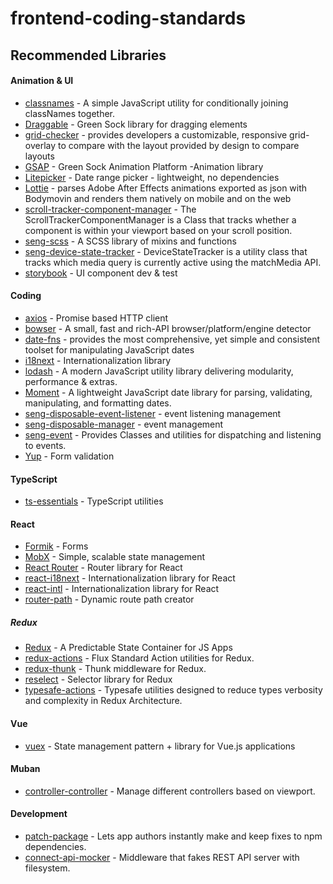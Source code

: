 # frontend-coding-standards

## Recommended Libraries

#### Animation & UI
 * [classnames](https://www.npmjs.com/package/classnames) - A simple JavaScript utility for conditionally joining classNames together.
 * [Draggable](https://greensock.com/draggable/) - Green Sock library for dragging elements
 * [grid-checker](https://www.npmjs.com/package/grid-checker) - provides developers a customizable, responsive grid-overlay to compare with the layout provided by design to compare layouts
 * [GSAP](https://greensock.com/gsap/) - Green Sock Animation Platform -Animation library
 * [Litepicker](https://github.com/ThijsTyZ/Litepicker) - Date range picker - lightweight, no dependencies
 * [Lottie](http://airbnb.io/lottie/) - parses Adobe After Effects animations exported as json with Bodymovin and renders them natively on mobile and on the web
 * [scroll-tracker-component-manager](https://www.npmjs.com/package/scroll-tracker-component-manager) - The ScrollTrackerComponentManager is a Class that tracks whether a component is within your viewport based on your scroll position.
 * [seng-scss](https://www.npmjs.com/package/seng-scss) - A SCSS library of mixins and functions
 * [seng-device-state-tracker](https://github.com/mediamonks/seng-device-state-tracker) - DeviceStateTracker is a utility class that tracks which media query is currently active using the matchMedia API.
 * [storybook](https://github.com/storybookjs/storybook) - UI component dev & test

#### Coding
 * [axios](https://github.com/axios/axios) - Promise based HTTP client
 * [bowser](https://www.npmjs.com/package/bowser) - A small, fast and rich-API browser/platform/engine detector
 * [date-fns](https://www.npmjs.com/package/date-fns) - provides the most comprehensive, yet simple and consistent toolset for manipulating JavaScript dates
 * [i18next](https://www.npmjs.com/package/i18next) - Internationalization library
 * [lodash](https://lodash.com/) - A modern JavaScript utility library delivering modularity, performance & extras.
 * [Moment](https://www.npmjs.com/package/moment) - A lightweight JavaScript date library for parsing, validating, manipulating, and formatting dates.
 * [seng-disposable-event-listener](https://www.npmjs.com/package/seng-disposable-event-listener) - event listening management
 * [seng-disposable-manager](https://www.npmjs.com/package/seng-disposable-manager) - event management
 * [seng-event](https://www.npmjs.com/package/seng-event) - Provides Classes and utilities for dispatching and listening to events.
 * [Yup](https://github.com/jquense/yup) - Form validation

#### TypeScript
 * [ts-essentials](https://www.npmjs.com/package/ts-essentials) - TypeScript utilities

#### React
 * [Formik](https://jaredpalmer.com/formik/) - Forms
 * [MobX](https://mobx.js.org/README.html) - Simple, scalable state management
 * [React Router](https://reacttraining.com/react-router/) - Router library for React
 * [react-i18next](https://react.i18next.com/) - Internationalization library for React
 * [react-intl](https://www.npmjs.com/package/react-intl) - Internationalization library for React
 * [router-path](https://www.npmjs.com/package/router-path) - Dynamic route path creator
##### Redux
 * [Redux](https://redux.js.org/) - A Predictable State Container for JS Apps
 * [redux-actions](https://www.npmjs.com/package/redux-actions) - Flux Standard Action utilities for Redux.
 * [redux-thunk](https://github.com/reduxjs/redux-thunk) - Thunk middleware for Redux.
 * [reselect](https://github.com/reduxjs/reselect) - Selector library for Redux
 * [typesafe-actions](https://www.npmjs.com/package/typesafe-actions) - Typesafe utilities designed to reduce types verbosity and complexity in Redux Architecture.
 
#### Vue
 * [vuex](https://vuex.vuejs.org/) - State management pattern + library for Vue.js applications
 
#### Muban
 * [controller-controller](https://www.npmjs.com/package/controller-controller) - Manage different controllers based on viewport.

 
#### Development
 * [patch-package](https://www.npmjs.com/package/patch-package) - Lets app authors instantly make and keep fixes to npm dependencies.
 * [connect-api-mocker](https://www.npmjs.com/package/connect-api-mocker) - Middleware that fakes REST API server with filesystem.
 